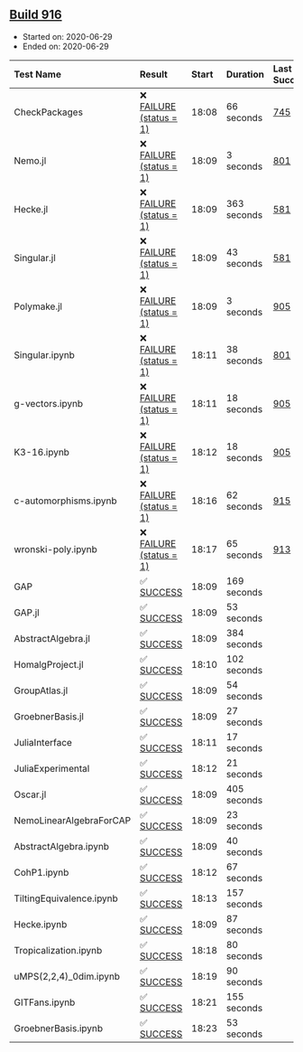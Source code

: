 ## [Build 916](https://oscarci.mathematik.uni-kl.de/job/oscar-julia-1.4/916/)

* Started on: 2020-06-29
* Ended on: 2020-06-29

| Test Name    | Result | Start | Duration | Last Success | First Failure |
|:-------------|:-------|:------|:---------|:-------------|:--------------|
| CheckPackages | ❌ [FAILURE (status = 1)](https://oscarci.mathematik.uni-kl.de/job/oscar-julia-1.4/916/artifact/logs/build-916/CheckPackages.log) | 18:08 | 66 seconds | [745](https://oscarci.mathematik.uni-kl.de/job/oscar-julia-1.4/745/) | [746](https://oscarci.mathematik.uni-kl.de/job/oscar-julia-1.4/746/) |
| Nemo.jl | ❌ [FAILURE (status = 1)](https://oscarci.mathematik.uni-kl.de/job/oscar-julia-1.4/916/artifact/logs/build-916/Nemo.jl.log) | 18:09 | 3 seconds | [801](https://oscarci.mathematik.uni-kl.de/job/oscar-julia-1.4/801/) | [802](https://oscarci.mathematik.uni-kl.de/job/oscar-julia-1.4/802/) |
| Hecke.jl | ❌ [FAILURE (status = 1)](https://oscarci.mathematik.uni-kl.de/job/oscar-julia-1.4/916/artifact/logs/build-916/Hecke.jl.log) | 18:09 | 363 seconds | [581](https://oscarci.mathematik.uni-kl.de/job/oscar-julia-1.4/581/) | [582](https://oscarci.mathematik.uni-kl.de/job/oscar-julia-1.4/582/) |
| Singular.jl | ❌ [FAILURE (status = 1)](https://oscarci.mathematik.uni-kl.de/job/oscar-julia-1.4/916/artifact/logs/build-916/Singular.jl.log) | 18:09 | 43 seconds | [581](https://oscarci.mathematik.uni-kl.de/job/oscar-julia-1.4/581/) | [582](https://oscarci.mathematik.uni-kl.de/job/oscar-julia-1.4/582/) |
| Polymake.jl | ❌ [FAILURE (status = 1)](https://oscarci.mathematik.uni-kl.de/job/oscar-julia-1.4/916/artifact/logs/build-916/Polymake.jl.log) | 18:09 | 3 seconds | [905](https://oscarci.mathematik.uni-kl.de/job/oscar-julia-1.4/905/) | [907](https://oscarci.mathematik.uni-kl.de/job/oscar-julia-1.4/907/) |
| Singular.ipynb | ❌ [FAILURE (status = 1)](https://oscarci.mathematik.uni-kl.de/job/oscar-julia-1.4/916/artifact/logs/build-916/Singular.ipynb.log) | 18:11 | 38 seconds | [801](https://oscarci.mathematik.uni-kl.de/job/oscar-julia-1.4/801/) | [802](https://oscarci.mathematik.uni-kl.de/job/oscar-julia-1.4/802/) |
| g-vectors.ipynb | ❌ [FAILURE (status = 1)](https://oscarci.mathematik.uni-kl.de/job/oscar-julia-1.4/916/artifact/logs/build-916/g-vectors.ipynb.log) | 18:11 | 18 seconds | [905](https://oscarci.mathematik.uni-kl.de/job/oscar-julia-1.4/905/) | [907](https://oscarci.mathematik.uni-kl.de/job/oscar-julia-1.4/907/) |
| K3-16.ipynb | ❌ [FAILURE (status = 1)](https://oscarci.mathematik.uni-kl.de/job/oscar-julia-1.4/916/artifact/logs/build-916/K3-16.ipynb.log) | 18:12 | 18 seconds | [905](https://oscarci.mathematik.uni-kl.de/job/oscar-julia-1.4/905/) | [907](https://oscarci.mathematik.uni-kl.de/job/oscar-julia-1.4/907/) |
| c-automorphisms.ipynb | ❌ [FAILURE (status = 1)](https://oscarci.mathematik.uni-kl.de/job/oscar-julia-1.4/916/artifact/logs/build-916/c-automorphisms.ipynb.log) | 18:16 | 62 seconds | [915](https://oscarci.mathematik.uni-kl.de/job/oscar-julia-1.4/915/) | [916](https://oscarci.mathematik.uni-kl.de/job/oscar-julia-1.4/916/) |
| wronski-poly.ipynb | ❌ [FAILURE (status = 1)](https://oscarci.mathematik.uni-kl.de/job/oscar-julia-1.4/916/artifact/logs/build-916/wronski-poly.ipynb.log) | 18:17 | 65 seconds | [913](https://oscarci.mathematik.uni-kl.de/job/oscar-julia-1.4/913/) | [914](https://oscarci.mathematik.uni-kl.de/job/oscar-julia-1.4/914/) |
| GAP | ✅ [SUCCESS](https://oscarci.mathematik.uni-kl.de/job/oscar-julia-1.4/916/artifact/logs/build-916/GAP.log) | 18:09 | 169 seconds |  |  |
| GAP.jl | ✅ [SUCCESS](https://oscarci.mathematik.uni-kl.de/job/oscar-julia-1.4/916/artifact/logs/build-916/GAP.jl.log) | 18:09 | 53 seconds |  |  |
| AbstractAlgebra.jl | ✅ [SUCCESS](https://oscarci.mathematik.uni-kl.de/job/oscar-julia-1.4/916/artifact/logs/build-916/AbstractAlgebra.jl.log) | 18:09 | 384 seconds |  |  |
| HomalgProject.jl | ✅ [SUCCESS](https://oscarci.mathematik.uni-kl.de/job/oscar-julia-1.4/916/artifact/logs/build-916/HomalgProject.jl.log) | 18:10 | 102 seconds |  |  |
| GroupAtlas.jl | ✅ [SUCCESS](https://oscarci.mathematik.uni-kl.de/job/oscar-julia-1.4/916/artifact/logs/build-916/GroupAtlas.jl.log) | 18:09 | 54 seconds |  |  |
| GroebnerBasis.jl | ✅ [SUCCESS](https://oscarci.mathematik.uni-kl.de/job/oscar-julia-1.4/916/artifact/logs/build-916/GroebnerBasis.jl.log) | 18:09 | 27 seconds |  |  |
| JuliaInterface | ✅ [SUCCESS](https://oscarci.mathematik.uni-kl.de/job/oscar-julia-1.4/916/artifact/logs/build-916/JuliaInterface.log) | 18:11 | 17 seconds |  |  |
| JuliaExperimental | ✅ [SUCCESS](https://oscarci.mathematik.uni-kl.de/job/oscar-julia-1.4/916/artifact/logs/build-916/JuliaExperimental.log) | 18:12 | 21 seconds |  |  |
| Oscar.jl | ✅ [SUCCESS](https://oscarci.mathematik.uni-kl.de/job/oscar-julia-1.4/916/artifact/logs/build-916/Oscar.jl.log) | 18:09 | 405 seconds |  |  |
| NemoLinearAlgebraForCAP | ✅ [SUCCESS](https://oscarci.mathematik.uni-kl.de/job/oscar-julia-1.4/916/artifact/logs/build-916/NemoLinearAlgebraForCAP.log) | 18:09 | 23 seconds |  |  |
| AbstractAlgebra.ipynb | ✅ [SUCCESS](https://oscarci.mathematik.uni-kl.de/job/oscar-julia-1.4/916/artifact/logs/build-916/AbstractAlgebra.ipynb.log) | 18:09 | 40 seconds |  |  |
| CohP1.ipynb | ✅ [SUCCESS](https://oscarci.mathematik.uni-kl.de/job/oscar-julia-1.4/916/artifact/logs/build-916/CohP1.ipynb.log) | 18:12 | 67 seconds |  |  |
| TiltingEquivalence.ipynb | ✅ [SUCCESS](https://oscarci.mathematik.uni-kl.de/job/oscar-julia-1.4/916/artifact/logs/build-916/TiltingEquivalence.ipynb.log) | 18:13 | 157 seconds |  |  |
| Hecke.ipynb | ✅ [SUCCESS](https://oscarci.mathematik.uni-kl.de/job/oscar-julia-1.4/916/artifact/logs/build-916/Hecke.ipynb.log) | 18:09 | 87 seconds |  |  |
| Tropicalization.ipynb | ✅ [SUCCESS](https://oscarci.mathematik.uni-kl.de/job/oscar-julia-1.4/916/artifact/logs/build-916/Tropicalization.ipynb.log) | 18:18 | 80 seconds |  |  |
| uMPS(2,2,4)_0dim.ipynb | ✅ [SUCCESS](https://oscarci.mathematik.uni-kl.de/job/oscar-julia-1.4/916/artifact/logs/build-916/uMPS-2-2-4-_0dim.ipynb.log) | 18:19 | 90 seconds |  |  |
| GITFans.ipynb | ✅ [SUCCESS](https://oscarci.mathematik.uni-kl.de/job/oscar-julia-1.4/916/artifact/logs/build-916/GITFans.ipynb.log) | 18:21 | 155 seconds |  |  |
| GroebnerBasis.ipynb | ✅ [SUCCESS](https://oscarci.mathematik.uni-kl.de/job/oscar-julia-1.4/916/artifact/logs/build-916/GroebnerBasis.ipynb.log) | 18:23 | 53 seconds |  |  |
